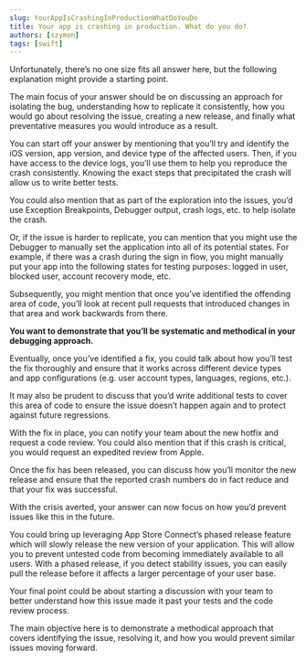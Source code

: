 ```yaml
---
slug: YourAppIsCrashingInProductionWhatDoYouDo
title: Your app is crashing in production. What do you do?
authors: [szymon]
tags: [swift]
---
```


Unfortunately, there’s no one size fits all answer here, but the following explanation might provide a starting point.

The main focus of your answer should be on discussing an approach for isolating the bug, understanding how to replicate it consistently, how you would go about resolving the issue, creating a new release, and finally what preventative measures you would introduce as a result.

You can start off your answer by mentioning that you’ll try and identify the iOS version, app version, and device type of the affected users. Then, if you have access to the device logs, you’ll use them to help you reproduce the crash consistently. Knowing the exact steps that precipitated the crash will allow us to write better tests.

You could also mention that as part of the exploration into the issues, you’d use Exception Breakpoints, Debugger output, crash logs, etc. to help isolate the crash.

Or, if the issue is harder to replicate, you can mention that you might use the Debugger to manually set the application into all of its potential states. For example, if there was a crash during the sign in flow, you might manually put your app into the following states for testing purposes: logged in user, blocked user, account recovery mode, etc.

Subsequently, you might mention that once you’ve identified the offending area of code, you’ll look at recent pull requests that introduced changes in that area and work backwards from there.

**You want to demonstrate that you’ll be systematic and methodical in your debugging approach.**

Eventually, once you’ve identified a fix, you could talk about how you’ll test the fix thoroughly and ensure that it works across different device types and app configurations (e.g. user account types, languages, regions, etc.).

It may also be prudent to discuss that you’d write additional tests to cover this area of code to ensure the issue doesn’t happen again and to protect against future regressions.

With the fix in place, you can notify your team about the new hotfix and request a code review.
You could also mention that if this crash is critical, you would request an expedited review from Apple.

Once the fix has been released, you can discuss how you’ll monitor the new release and ensure that the reported crash numbers do in fact reduce and that your fix was successful.

With the crisis averted, your answer can now focus on how you’d prevent issues like this in the future.

You could bring up leveraging App Store Connect’s phased release feature which will slowly release the new version of your application. This will allow you to prevent untested code from becoming immediately available to all users. With a phased release, if you detect stability issues, you can easily pull the release before it affects a larger percentage of your user base.

Your final point could be about starting a discussion with your team to better understand how this issue made it past your tests and the code review process.

The main objective here is to demonstrate a methodical approach that covers identifying the issue, resolving it, and how you would prevent similar issues moving forward.
